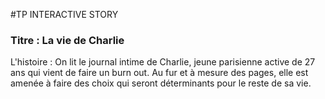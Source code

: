 #TP INTERACTIVE STORY

### Titre : La vie de Charlie

L'histoire : On lit le journal intime de Charlie, jeune parisienne active de 27 ans qui vient de faire un burn out. Au fur et à mesure des pages, elle est amenée à faire des choix qui seront déterminants pour le reste de sa vie.
